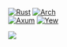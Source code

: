 [![Rust](https://img.shields.io/badge/rust-black?style=for-the-badge&logo=rust)](https://www.rust-lang.org/)
[![Arch](https://img.shields.io/badge/arch-black?style=for-the-badge&logo=arch-linux)](https://archlinux.org/) \
[![Axum](https://img.shields.io/badge/backend-axum-black?style=for-the-badge&logo=rust)](https://github.com/tokio-rs/axum)
[![Yew](https://img.shields.io/badge/frontend-yew-black?style=for-the-badge&logo=rust)](https://yew.rs/)

![](https://komarev.com/ghpvc/?username=cc0)